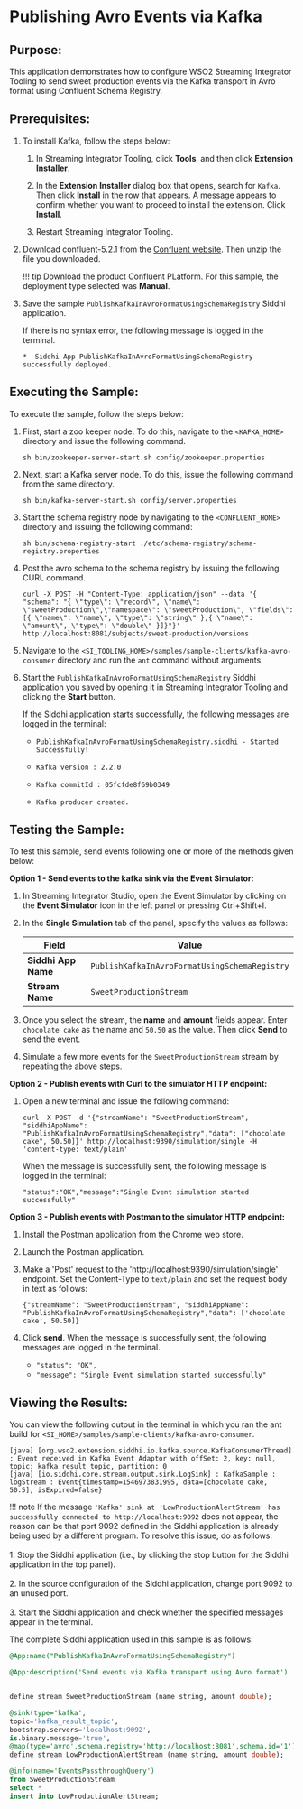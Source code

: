 # Publishing Avro Events via Kafka

## Purpose:

This application demonstrates how to configure WSO2 Streaming Integrator Tooling to send sweet production events via the Kafka transport in Avro format using Confluent Schema Registry.

## Prerequisites:

1. To install Kafka, follow the steps below:

	1. In Streaming Integrator Tooling, click **Tools**, and then click **Extension Installer**.
	
	2. In the **Extension Installer** dialog box that opens, search for `Kafka`. Then click **Install** in the row that appears. A message appears to confirm whether you want to proceed to install the extension. Click **Install**.
	
	3. Restart Streaming Integrator Tooling.

2. Download confluent-5.2.1 from the [Confluent website](https://www.confluent.io/download/). Then unzip the file you downloaded.

    !!! tip
        Download the product Confluent PLatform. For this sample, the deployment type selected was **Manual**.

3. Save the sample `PublishKafkaInAvroFormatUsingSchemaRegistry` Siddhi application.

    If there is no syntax error, the following message is logged in the terminal.
    
    ```
    * -Siddhi App PublishKafkaInAvroFormatUsingSchemaRegistry successfully deployed.
    ```

## Executing the Sample:

To execute the sample, follow the steps below:

1. First, start a zoo keeper node. To do this, navigate to the `<KAFKA_HOME>` directory and issue the following command.

    `sh bin/zookeeper-server-start.sh config/zookeeper.properties`

2. Next, start a Kafka server node. To do this, issue the following command from the same directory.

    `sh bin/kafka-server-start.sh config/server.properties`

3. Start the schema registry node by navigating to the `<CONFLUENT_HOME>` directory and issuing the following command:

    `sh bin/schema-registry-start ./etc/schema-registry/schema-registry.properties`

4. Post the avro schema to the schema registry by issuing the following CURL command.

    ```
    curl -X POST -H "Content-Type: application/json" --data '{ "schema": "{ \"type\": \"record\", \"name\": \"sweetProduction\",\"namespace\": \"sweetProduction\", \"fields\":[{ \"name\": \"name\", \"type\": \"string\" },{ \"name\": \"amount\", \"type\": \"double\" }]}"}' http://localhost:8081/subjects/sweet-production/versions
    ```

5. Navigate to the `<SI_TOOLING_HOME>/samples/sample-clients/kafka-avro-consumer` directory and run the `ant` command without arguments.

6. Start the `PublishKafkaInAvroFormatUsingSchemaRegistry` Siddhi application you saved by opening it in Streaming Integrator Tooling and clicking the **Start** button.
    
    If the Siddhi application starts successfully, the following messages are logged in the terminal:
    
    - `PublishKafkaInAvroFormatUsingSchemaRegistry.siddhi - Started Successfully!`
      
    - `Kafka version : 2.2.0`
    
    - `Kafka commitId : 05fcfde8f69b0349`
    
    - `Kafka producer created.`

## Testing the Sample:

To test this sample, send events following one or more of the methods given below:

**Option 1 - Send events to the kafka sink via the Event Simulator:**

1. In Streaming Integrator Studio, open the Event Simulator by clicking on the **Event Simulator** icon in the left panel or pressing Ctrl+Shift+I.

2. In the **Single Simulation** tab of the panel, specify the values as follows:

    | **Field**           | **Value**                                     |
    |---------------------|-----------------------------------------------|
    | **Siddhi App Name** | `PublishKafkaInAvroFormatUsingSchemaRegistry` |
    | **Stream Name**     | `SweetProductionStream`                       |

3. Once you select the stream, the **name** and **amount** fields appear. Enter `chocolate cake` as the name and `50.50` as the value. Then click **Send** to send the event.

4. Simulate a few more events for the `SweetProductionStream` stream by repeating the above steps.

**Option 2 - Publish events with Curl to the simulator HTTP endpoint:**

1. Open a new terminal and issue the following command:

    ```
    curl -X POST -d '{"streamName": "SweetProductionStream", "siddhiAppName": "PublishKafkaInAvroFormatUsingSchemaRegistry","data": ["chocolate cake", 50.50]}' http://localhost:9390/simulation/single -H 'content-type: text/plain'
    ```
   
    When the message is successfully sent, the following message is logged in the terminal:
    
    ```
    "status":"OK","message":"Single Event simulation started successfully"
    ```

**Option 3 - Publish events with Postman to the simulator HTTP endpoint:**

1. Install the Postman application from the Chrome web store.

2. Launch the Postman application.

3. Make a 'Post' request to the 'http://localhost:9390/simulation/single' endpoint. Set the Content-Type to `text/plain` and set the request body in text as follows:

    `{"streamName": "SweetProductionStream", "siddhiAppName": "PublishKafkaInAvroFormatUsingSchemaRegistry","data": ['chocolate cake', 50.50]}`
    
4. Click **send**. When the message is successfully sent, the following messages are logged in the terminal.

    *  `"status": "OK",`
    *  `"message": "Single Event simulation started successfully"`

## Viewing the Results:

You can view the following output in the terminal in which you ran the ant build for `<SI_HOME>/samples/sample-clients/kafka-avro-consumer`.
```
[java] [org.wso2.extension.siddhi.io.kafka.source.KafkaConsumerThread] : Event received in Kafka Event Adaptor with offSet: 2, key: null, topic: kafka_result_topic, partition: 0
[java] [io.siddhi.core.stream.output.sink.LogSink] : KafkaSample : logStream : Event{timestamp=1546973831995, data=[chocolate cake, 50.5], isExpired=false}
```

!!! note
    If the message `'Kafka' sink at 'LowProductionAlertStream' has successfully connected to http://localhost:9092` does not appear, the reason can be that port 9092 defined in the Siddhi application is already being used by a different program. To resolve this issue, do as follows:<br/><br/>
    1. Stop the Siddhi application (i.e., by clicking the stop button for the Siddhi application in the top panel).<br/><br/>
    2. In the source configuration of the Siddhi application, change port 9092 to an unused port.<br/><br/>
    3. Start the Siddhi application and check whether the specified messages appear in the terminal.

The complete Siddhi application used in this sample is as follows:

```sql
@App:name("PublishKafkaInAvroFormatUsingSchemaRegistry")

@App:description('Send events via Kafka transport using Avro format')


define stream SweetProductionStream (name string, amount double);

@sink(type='kafka',
topic='kafka_result_topic',
bootstrap.servers='localhost:9092',
is.binary.message='true',
@map(type='avro',schema.registry='http://localhost:8081',schema.id='1'))
define stream LowProductionAlertStream (name string, amount double);

@info(name='EventsPassthroughQuery')
from SweetProductionStream
select *
insert into LowProductionAlertStream;
```